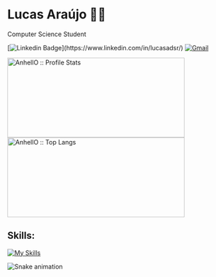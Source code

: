 # Lucas Araújo :man_technologist:
<p>Computer Science Student</p>

[![Linkedin Badge](https://img.shields.io/badge/-LinkedIn-blue?style=flat-square&logo=Linkedin&logoColor=white")](https://www.linkedin.com/in/lucasadsr/)
[![Gmail](https://img.shields.io/twitter/url?label=Mail&logo=gmail&style=social&url=https://mailto:lucasaraujodesa@hotmail.com)](mailto:lucasaraujodesa@hotmail.com)

<div align:"left">
 <img height="180em" width="400px" src="https://github-readme-stats.vercel.app/api?username=lucasadsr&show_icons=true&theme=github_dark" alt="AnhellO :: Profile Stats" />
 <img height="180em" width="400px" src="https://github-readme-stats.vercel.app/api/top-langs/?username=lucasadsr&langs_count=10&theme=github_dark&layout=compact" alt="AnhellO :: Top Langs" />
<div/>

## Skills:
[![My Skills](https://skillicons.dev/icons?i=react,tailwind,next,nodejs,html,css)](https://skillicons.dev)

![Snake animation](https://github.com/devemdobro/devemdobro/blob/output/github-contribution-grid-snake.svg)
